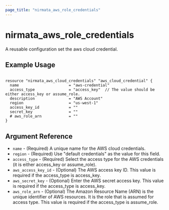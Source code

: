 ```yaml
---
page_title: "nirmata_aws_role_credentials"
---
```


# nirmata_aws_role_credentials

A reusable configuration set the aws cloud credential.

## Example Usage

```hcl

resource "nirmata_aws_cloud_credentials" "aws_cloud_credential" {
  name                      = "aws-credential"
  access_type               = "access_key"  // The value should be either access_key or assume_role.
  description               = "AWS Account"
  region                    = "us-west-1"
  access_key_id             = ""            
  secret_key                = ""            
  # aws_role_arn            = ""            
}

```

## Argument Reference

* `name` - (Required) A unique name for the AWS cloud credentials.
* `region` - (Required) Use "default credentials" as the value for this field.
* `access_type` - (Required) Select the access type for the AWS credentials (it is either access_key or assume_role).
* `aws_access_key_id` - (Optional) The AWS access key ID. This value is required if the access_type is access_key. 
* `aws_secret_key` - (Optional) Enter the AWS secret access key. This value is required if the access_type is access_key. 
* `aws_role_arn` - (Optional) The Amazon Resource Name (ARN) is the unique identifier of AWS resources. It is the role that is assumed for access type. This value is required if the access_type is assume_role. 
